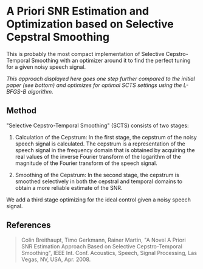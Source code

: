 # A Priori SNR Estimation and Optimization based on Selective Cepstral Smoothing

This is probably the most compact implementation of Selective Cepstro-Temporal Smoothing with an optimizer around it to find the perfect tuning for a given noisy speech signal.

_This approach displayed here goes one step further compared to the initial paper (see bottom) and optimizes for optimal SCTS settings using the L-BFGS-B algorithm._

## Method

"Selective Cepstro-Temporal Smoothing" (SCTS) consists of two stages:

1. Calculation of the Cepstrum: In the first stage, the cepstrum of the noisy speech signal is calculated. The cepstrum is a representation of the speech signal in the frequency domain that is obtained by acquiring the real values of the inverse Fourier transform of the logarithm of the magnitude of the Fourier transform of the speech signal.

2. Smoothing of the Cepstrum: In the second stage, the cepstrum is smoothed selectively in both the cepstral and temporal domains to obtain a more reliable estimate of the SNR.

We add a third stage optimizing for the ideal control given a noisy speech signal.

## References

> Colin Breithaupt, Timo Gerkmann, Rainer Martin, "A Novel A Priori SNR
> Estimation Approach Based on Selective Cepstro-Temporal Smoothing", IEEE
> Int. Conf. Acoustics, Speech, Signal Processing, Las Vegas, NV, USA,
> Apr. 2008.
